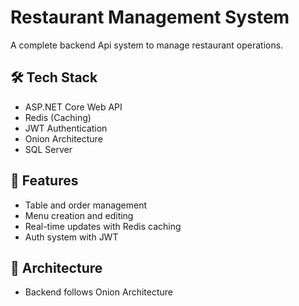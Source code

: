 # Restaurant Management System

A complete backend Api system to manage restaurant operations.

## 🛠 Tech Stack
- ASP.NET Core Web API
- Redis (Caching)
- JWT Authentication
- Onion Architecture
- SQL Server

## 🔑 Features
- Table and order management
- Menu creation and editing
- Real-time updates with Redis caching
- Auth system with JWT

## 📁 Architecture
- Backend follows Onion Architecture
